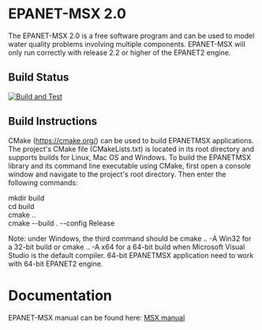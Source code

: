 # EPANET-MSX 2.0

The EPANET-MSX 2.0 is a free software program and can be used to model water quality problems involving multiple components. 
EPANET-MSX will only run correctly with release 2.2 or higher of the EPANET2 engine. 

## Build Status
[![Build and Test](../../actions/workflows/build-and-test.yml/badge.svg)](../../actions/workflows/build-and-test.yml)


## Build Instructions

CMake (https://cmake.org/) can be used to build EPANETMSX applications. The project's CMake file (CMakeLists.txt) is located in its 
root directory and supports builds for Linux, Mac OS and Windows. To build the EPANETMSX library and its command line executable 
using CMake, first open a console window and navigate to the project's root directory. Then enter the following commands:

mkdir build\
cd build\
cmake ..\
cmake --build . --config Release

Note: under Windows, the third command should be cmake .. -A Win32 for a 32-bit build or cmake .. -A x64 for a 64-bit build 
when Microsoft Visual Studio is the default compiler. 64-bit EPANETMSX application need to work with 64-bit EPANET2 engine. 

# Documentation

EPANET-MSX manual can be found here: [MSX manual](https://github.com/USEPA/EPANETMSX/blob/master/Doc/EPANETMSX.pdf)
